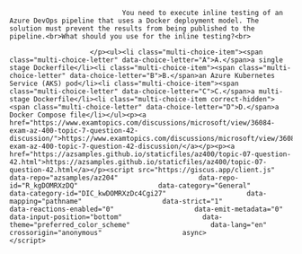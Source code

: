 <p class="card-text">
							
								You need to execute inline testing of an Azure DevOps pipeline that uses a Docker deployment model. The solution must prevent the results from being published to the pipeline.<br>What should you use for the inline testing?<br>
							
						</p><ul><li class="multi-choice-item"><span class="multi-choice-letter" data-choice-letter="A">A.</span>a single stage Dockerfile</li><li class="multi-choice-item"><span class="multi-choice-letter" data-choice-letter="B">B.</span>an Azure Kubernetes Service (AKS) pod</li><li class="multi-choice-item"><span class="multi-choice-letter" data-choice-letter="C">C.</span>a multi-stage Dockerfile</li><li class="multi-choice-item correct-hidden"><span class="multi-choice-letter" data-choice-letter="D">D.</span>a Docker Compose file</li></ul><p><a href="https://www.examtopics.com/discussions/microsoft/view/36084-exam-az-400-topic-7-question-42-discussion/">https://www.examtopics.com/discussions/microsoft/view/36084-exam-az-400-topic-7-question-42-discussion/</a></p><p><a href="https://azsamples.github.io/staticfiles/az400/topic-07-question-42.html">https://azsamples.github.io/staticfiles/az400/topic-07-question-42.html</a></p><script src="https://giscus.app/client.js"                    data-repo="azsamples/az204"                    data-repo-id="R_kgDOMRXzDQ"                    data-category="General"                    data-category-id="DIC_kwDOMRXzDc4Cgi27"                    data-mapping="pathname"                    data-strict="1"                    data-reactions-enabled="0"                    data-emit-metadata="0"                    data-input-position="bottom"                    data-theme="preferred_color_scheme"                    data-lang="en"                    crossorigin="anonymous"                    async>                    </script>
